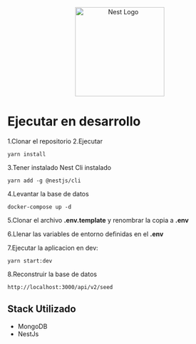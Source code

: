 <p align="center">
  <a href="http://nestjs.com/" target="blank"><img src="https://nestjs.com/img/logo-small.svg" width="200" alt="Nest Logo" /></a>
</p>

# Ejecutar en desarrollo 
1.Clonar el repositorio
2.Ejecutar

```
yarn install
```

3.Tener instalado Nest Cli instalado

```
yarn add -g @nestjs/cli
```

4.Levantar la base de datos
```
docker-compose up -d
```

5.Clonar el archivo __.env.template__ y renombrar la copia a __.env__

6.Llenar las variables de entorno definidas en el __.env__

7.Ejecutar la aplicacion en dev:
```
yarn start:dev
```

8.Reconstruir la base de datos

```
http://localhost:3000/api/v2/seed
```


## Stack Utilizado
* MongoDB
* NestJs

